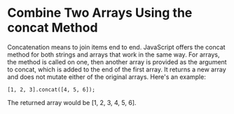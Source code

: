 # Combine Two Arrays Using the concat Method

Concatenation means to join items end to end. JavaScript offers the concat method for both strings and arrays that work in the same way. For arrays, the method is called on one, then another array is provided as the argument to concat, which is added to the end of the first array. It returns a new array and does not mutate either of the original arrays. Here's an example:

```
[1, 2, 3].concat([4, 5, 6]);
```

The returned array would be [1, 2, 3, 4, 5, 6].
